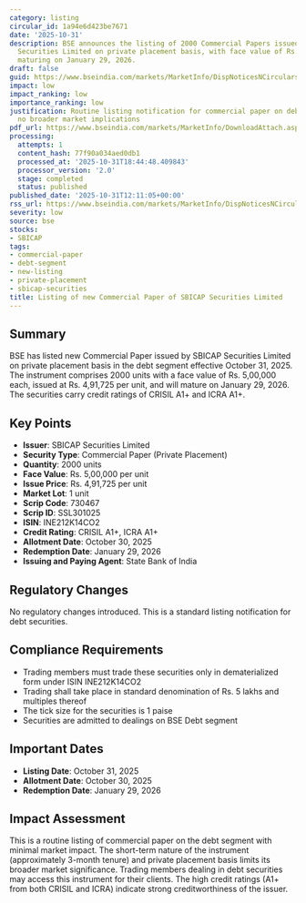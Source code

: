 ```yaml
---
category: listing
circular_id: 1a94e6d423be7671
date: '2025-10-31'
description: BSE announces the listing of 2000 Commercial Papers issued by SBICAP
  Securities Limited on private placement basis, with face value of Rs. 5 lakhs each,
  maturing on January 29, 2026.
draft: false
guid: https://www.bseindia.com/markets/MarketInfo/DispNoticesNCirculars.aspx?Noticeid={9F8540ED-10C5-47D0-8CA3-64D64F4B9AB4}&noticeno=20251031-34&dt=10/31/2025&icount=34&totcount=66&flag=0
impact: low
impact_ranking: low
importance_ranking: low
justification: Routine listing notification for commercial paper on debt segment with
  no broader market implications
pdf_url: https://www.bseindia.com/markets/MarketInfo/DownloadAttach.aspx?id=20251031-34&attachedId=
processing:
  attempts: 1
  content_hash: 77f90a034aed0db1
  processed_at: '2025-10-31T18:44:48.409843'
  processor_version: '2.0'
  stage: completed
  status: published
published_date: '2025-10-31T12:11:05+00:00'
rss_url: https://www.bseindia.com/markets/MarketInfo/DispNoticesNCirculars.aspx?Noticeid={9F8540ED-10C5-47D0-8CA3-64D64F4B9AB4}&noticeno=20251031-34&dt=10/31/2025&icount=34&totcount=66&flag=0
severity: low
source: bse
stocks:
- SBICAP
tags:
- commercial-paper
- debt-segment
- new-listing
- private-placement
- sbicap-securities
title: Listing of new Commercial Paper of SBICAP Securities Limited
---
```


## Summary

BSE has listed new Commercial Paper issued by SBICAP Securities Limited on private placement basis in the debt segment effective October 31, 2025. The instrument comprises 2000 units with a face value of Rs. 5,00,000 each, issued at Rs. 4,91,725 per unit, and will mature on January 29, 2026. The securities carry credit ratings of CRISIL A1+ and ICRA A1+.

## Key Points

- **Issuer**: SBICAP Securities Limited
- **Security Type**: Commercial Paper (Private Placement)
- **Quantity**: 2000 units
- **Face Value**: Rs. 5,00,000 per unit
- **Issue Price**: Rs. 4,91,725 per unit
- **Market Lot**: 1 unit
- **Scrip Code**: 730467
- **Scrip ID**: SSL301025
- **ISIN**: INE212K14CO2
- **Credit Rating**: CRISIL A1+, ICRA A1+
- **Allotment Date**: October 30, 2025
- **Redemption Date**: January 29, 2026
- **Issuing and Paying Agent**: State Bank of India

## Regulatory Changes

No regulatory changes introduced. This is a standard listing notification for debt securities.

## Compliance Requirements

- Trading members must trade these securities only in dematerialized form under ISIN INE212K14CO2
- Trading shall take place in standard denomination of Rs. 5 lakhs and multiples thereof
- The tick size for the securities is 1 paise
- Securities are admitted to dealings on BSE Debt segment

## Important Dates

- **Listing Date**: October 31, 2025
- **Allotment Date**: October 30, 2025
- **Redemption Date**: January 29, 2026

## Impact Assessment

This is a routine listing of commercial paper on the debt segment with minimal market impact. The short-term nature of the instrument (approximately 3-month tenure) and private placement basis limits its broader market significance. Trading members dealing in debt securities may access this instrument for their clients. The high credit ratings (A1+ from both CRISIL and ICRA) indicate strong creditworthiness of the issuer.